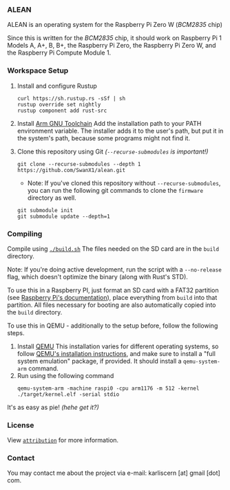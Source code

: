 ### ALEAN
ALEAN is an operating system for the Raspberry Pi Zero W (*BCM2835* chip)

Since this is written for the *BCM2835* chip, it should work on Raspberry Pi 1 Models A,
A+, B, B+, the Raspberry Pi Zero, the Raspberry Pi Zero W, and the Raspberry Pi Compute
Module 1.

### Workspace Setup
1. Install and configure Rustup
   ```
   curl https://sh.rustup.rs -sSf | sh
   rustup override set nightly
   rustup component add rust-src
   ```

2. Install [Arm GNU Toolchain](https://developer.arm.com/Tools%20and%20Software/GNU%20Toolchain)
   Add the installation path to your PATH environment variable. The installer adds it to the user's path, but put it in the system's path, because some programs might not find it.

3. Clone this repository using Git *(`--recurse-submodules` is important!)*
   ```
   git clone --recurse-submodules --depth 1 https://github.com/SwanX1/alean.git
   ```
   
    - Note: If you've cloned this repository without `--recurse-submodules`, you can run the following git commands to clone the `firmware` directory as well.
     ```
     git submodule init
     git submodule update --depth=1
     ```

### Compiling
Compile using [`./build.sh`](./build.sh)
The files needed on the SD card are in the `build` directory.

Note: If you're doing active development, run the script with a `--no-release` flag, which doesn't optimize the binary (along with Rust's STD).

To use this in a Raspberry PI, just format an SD card with a FAT32 partition (see [Raspberry Pi's documentation](https://www.raspberrypi.com/documentation/computers/getting-started.html#sd-cards)), place everything from `build` into that partition. All files necessary for booting are also automatically copied into the `build` directory.

To use this in QEMU - additionally to the setup before, follow the following steps.
1. Install [QEMU](https://qemu.org)
   This installation varies for different operating systems, so follow [QEMU's installation instructions](https://www.qemu.org/download/), and make sure to install a "full system emulation" package, if provided. It should install a `qemu-system-arm` command.
2. Run using the following command
   ```
   qemu-system-arm -machine raspi0 -cpu arm1176 -m 512 -kernel ./target/kernel.elf -serial stdio
   ```

It's as easy as pie! *(hehe get it?)*

### License
View [`attribution`](./attribution/) for more information.

### Contact
You may contact me about the project via e-mail: karliscern [at] gmail [dot] com.
